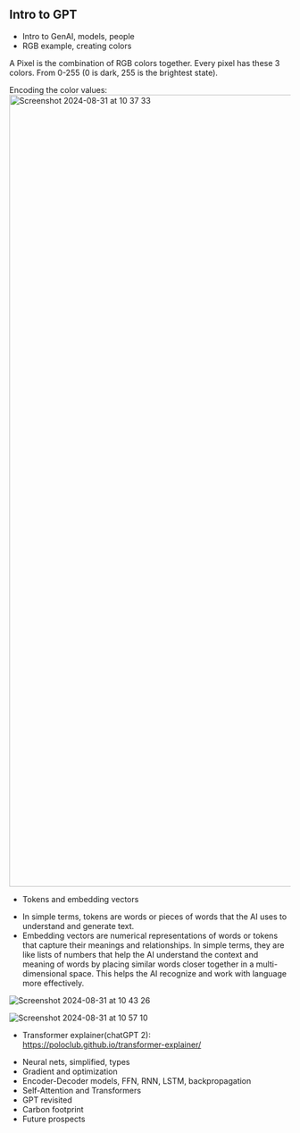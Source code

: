 ## Intro to GPT

* Intro to GenAI, models, people
* RGB example, creating colors

A Pixel is the combination of RGB colors together. Every pixel has these 3 colors. From 0-255 (0 is dark, 255 is the brightest state). 

Encoding the color values:
<img width="1417" alt="Screenshot 2024-08-31 at 10 37 33" src="https://github.com/user-attachments/assets/385d6c08-d3a5-4e74-8373-51f2b8896b6c">


* Tokens and embedding vectors

- In simple terms, tokens are words or pieces of words that the AI uses to understand and generate text. 
- Embedding vectors are numerical representations of words or tokens that capture their meanings and relationships. 
In simple terms, they are like lists of numbers that help the AI understand the context and meaning of words by placing similar words closer together in a multi-dimensional space. 
This helps the AI recognize and work with language more effectively.

![Screenshot 2024-08-31 at 10 43 26](https://github.com/user-attachments/assets/b0da8cb0-0f86-4378-a058-ab1e1246637f)

![Screenshot 2024-08-31 at 10 57 10](https://github.com/user-attachments/assets/c140e779-6380-492b-8d57-e2ea8fa7aaff)

- Transformer explainer(chatGPT 2): https://poloclub.github.io/transformer-explainer/


* Neural nets, simplified, types
* Gradient and optimization
* Encoder-Decoder models, FFN, RNN, LSTM, backpropagation
* Self-Attention and Transformers
* GPT revisited
* Carbon footprint
* Future prospects


